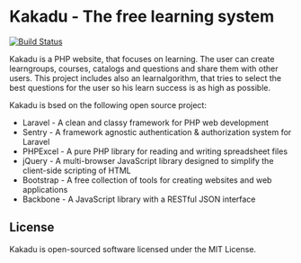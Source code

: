 # Kakadu - The free learning system

[![Build Status](https://travis-ci.org/kakadu-group/kakadu.png?branch=develop)](https://travis-ci.org/kakadu-group/kakadu)

Kakadu is a PHP website, that focuses on learning. The user can create learngroups, courses, catalogs and questions and 
share them with other users. This project includes also an learnalgorithm, that tries to select the best questions for 
the user so his learn success is as high as possible.

Kakadu is bsed on the following open source project:
- Laravel - A clean and classy framework for PHP web development
- Sentry - A framework agnostic authentication & authorization system for Laravel
- PHPExcel - A pure PHP library for reading and writing spreadsheet files
- jQuery - A multi-browser JavaScript library designed to simplify the client-side scripting of HTML
- Bootstrap -  A free collection of tools for creating websites and web applications
- Backbone - A JavaScript library with a RESTful JSON interface

## License
Kakadu is open-sourced software licensed under the MIT License.
